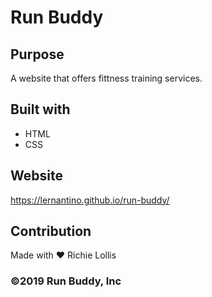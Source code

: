 # Run Buddy

## Purpose 
A website that offers fittness training services.

## Built with
* HTML
* CSS

## Website 
https://lernantino.github.io/run-buddy/

## Contribution
Made with ❤️ Richie Lollis

### ©2019 Run Buddy, Inc
